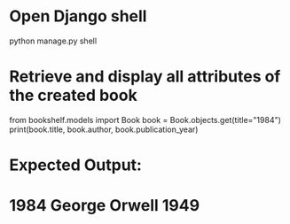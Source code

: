 # Open Django shell
python manage.py shell

# Retrieve and display all attributes of the created book
from bookshelf.models import Book
book = Book.objects.get(title="1984")
print(book.title, book.author, book.publication_year)

# Expected Output:
# 1984 George Orwell 1949
